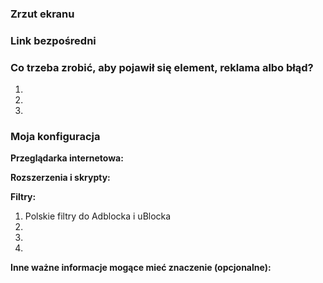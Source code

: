 <!--
Dziękujemy za zgłoszenie na rzecz polskich filtrów do Adblocka i uBlocka
-->
### Zrzut ekranu
<!--
Przeciągnij i upuść tutaj swój zrzut lub zamieść do niego link.
-->

### Link bezpośredni
<!--
Wstaw tutaj link bezpośredni do strony, na której występuje element, reklama albo błąd.
-->

### Co trzeba zrobić, aby pojawił się element, reklama albo błąd?
1. 
2. 
3. 


### Moja konfiguracja
**Przeglądarka internetowa:**

**Rozszerzenia i skrypty:**

**Filtry:**
1. Polskie filtry do Adblocka i uBlocka
2. 
3. 
4. 

**Inne ważne informacje mogące mieć znaczenie (opcjonalne):**

